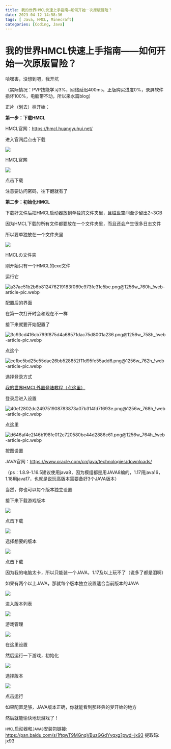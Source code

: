 ```yaml
---
title: 我的世界HMCL快速上手指南—如何开始一次原版冒险？
date: 2023-04-12 14:58:36
tags: [ Java, HMCL, Minecraft]
categories: [Coding, Java]
---
```


我的世界HMCL快速上手指南——如何开始一次原版冒险？
==============================

哈嘿害，没想到吧，我开坑

（实际情况：PVP技能学习3%，网络延迟400ms，正版购买进度0%，录屏软件损坏100%，电脑带不动，所以来水篇blog）

正片（划去）栏开始：

**第一步：下载HMCL**  

HMCL官网：https://hmcl.huangyuhui.net/

进入官网后点击下载

![](https://s2.loli.net/2023/07/12/Qx3GmuNYkXELMyI.webp)

HMCL官网

![](https://s2.loli.net/2023/07/12/1QCMrjU9YI7y3R5.webp)

点击下载

注意要访问密码，往下翻就有了

**第二步：初始化HMCL**  

下载好文件后把HMCL启动器放到单独的文件夹里，且磁盘空间至少留出2~3GB

因为HMCL下载的所有文件都要放在一个文件夹里，而且还会产生很多日志文件  

所以要单独放在一个文件夹里

![](https://s2.loli.net/2023/07/12/sN5UduK2FJpjBc8.webp)

HMCLの文件夹

刚开始只有一个HMCL的exe文件  

运行它

![a37ac51b2b6b812476219183f069c973fe31c5be.png@1256w_760h_!web-article-pic.webp](https://s2.loli.net/2023/07/12/KPlmQInJA529qzk.webp)

配置后的界面

在第一次打开时会和现在不一样

接下来就要开始配置了

![3c93cd416cb799f875d4a68571dac75d8001a236.png@1256w_758h_!web-article-pic.webp](https://s2.loli.net/2023/07/12/4c9XjrZ1PeJkfHV.webp)

点这个

![cefbc5bd25e55dae26bb528852f11d95fe55add6.png@1256w_762h_!web-article-pic.webp](https://s2.loli.net/2023/07/12/bpxeuSC6N5gkvsd.webp)

选择登录方式

[我的世界HMCL外置登陆教程（点这里）](https://www.bilibili.com/read/cv17128327)

登录后进入设置

![40ef2802dc249751908783873a07b314fd7f693e.png@1256w_768h_!web-article-pic.webp](https://s2.loli.net/2023/07/12/XfdayZPjDRwgoxC.webp)

点这里

![d646af4e2f46b198fe012c720580bc44d2886c61.png@1256w_764h_!web-article-pic.webp](https://s2.loli.net/2023/07/12/YurVhmqItwoPApE.webp)

按图设置

JAVA官网：<https://www.oracle.com/cn/java/technologies/downloads/>

（ps：1.8.9-1.16.5建议使用java8，因为模组都是用JAVA8编的，1.17用java16，1.18用java17，也就是说玩高版本需要备好3个JAVA版本）

当然，你也可以每个版本独立设置

接下来下载游戏版本

![](https://s2.loli.net/2023/07/12/rCnLYZcWloy7eSA.webp)

点击下载

![](https://s2.loli.net/2023/07/12/DyQpoUZ5rGP7hdv.webp)

选择想要的版本

![](https://s2.loli.net/2023/07/12/PspyXEdQi8mhY1S.webp)

点击下载

因为我的电脑太卡，所以只能装一个JAVA，1.17及以上玩不了（说多了都是泪啊）

如果有两个以上JAVA，那就每个版本独立设置适合当前版本的JAVA  

![](https://s2.loli.net/2023/07/12/6TcSoFujq3QVwCz.webp)

进入版本列表

![](https://s2.loli.net/2023/07/12/XauMb1GrZEi3pmP.webp)

游戏管理

![](https://s2.loli.net/2023/07/12/iYXrlpgCcMkKQjP.webp)

在这里设置

然后运行一下游戏，初始化

![](https://s2.loli.net/2023/07/12/XnAEs2HDyidMfxB.webp)

选择版本

![](https://s2.loli.net/2023/07/12/wxVAej2rZvhykPu.webp)

点击运行

如果配置足够，JAVA版本正确，你就能看到那经典的梦开始的地方

然后就能愉快地玩游戏了！

`HMCL`启动器和`JAVA8`安装包链接: https://pan.baidu.com/s/1ftqwT9MGnqVBuzGGdYyqxg?pwd=jx93 提取码: jx93

